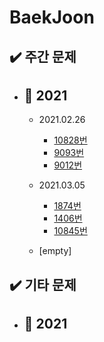 # BaekJoon

## ✔️ 주간 문제

- ## 📅 2021
  - 2021.02.26
    - [10828번](https://github.com/CASPER-REPSAC/algorithm-stack/tree/main/baekjoon/10828)
    - [9093번](https://github.com/CASPER-REPSAC/algorithm-stack/tree/main/baekjoon/9093)
    - [9012번](https://github.com/CASPER-REPSAC/algorithm-stack/tree/main/baekjoon/9012)

  - 2021.03.05
    - [1874번](https://github.com/CASPER-REPSAC/algorithm-stack/tree/main/baekjoon/1874)
    - [1406번](https://github.com/CASPER-REPSAC/algorithm-stack/tree/main/baekjoon/1406)
    - [10845번](https://github.com/CASPER-REPSAC/algorithm-stack/tree/main/baekjoon/10845)
    
  - [empty]
    
    
## ✔️ 기타 문제

- ## 📅 2021
